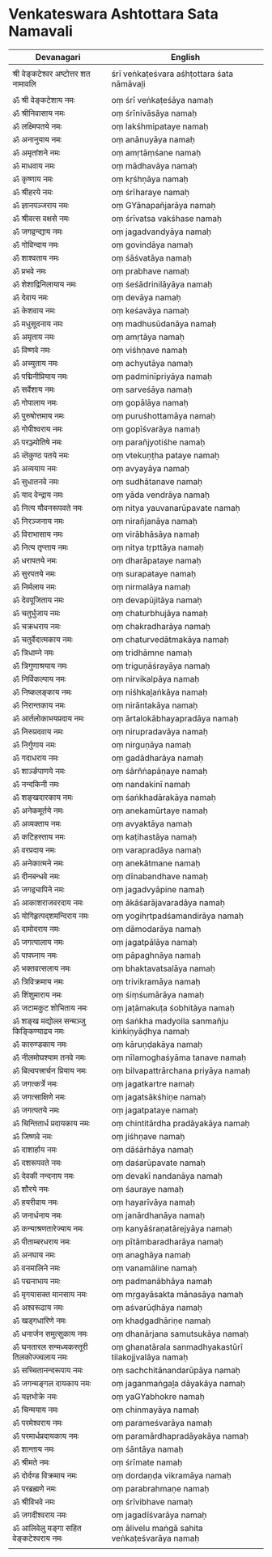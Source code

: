 # Venkateswara Ashtottara Sata Namavali

| Devanagari | English |
| ------ | ------ |
|  |  |
| श्री वेङ्कटेश्वर अष्टोत्तर शत नामावलि   | śrī veṅkaṭeśvara aśhṭottara śata nāmāvaḻi   |
|  |  |
| ॐ श्री वेङ्कटेशाय नमः   | oṃ śrī veṅkaṭeśāya namaḥ   |
| ॐ श्रीनिवासाय नमः   | oṃ śrīnivāsāya namaḥ   |
| ॐ लक्ष्मिपतये नमः   | oṃ lakśhmipataye namaḥ   |
| ॐ अनानुयाय नमः   | oṃ anānuyāya namaḥ   |
| ॐ अमृतांशने नमः   | oṃ amṛtāṃśane namaḥ   |
| ॐ माधवाय नमः   | oṃ mādhavāya namaḥ   |
| ॐ कृष्णाय नमः   | oṃ kṛśhṇāya namaḥ   |
| ॐ श्रीहरये नमः   | oṃ śrīharaye namaḥ   |
| ॐ ज्ञानपञ्जराय नमः   | oṃ GYānapañjarāya namaḥ   |
| ॐ श्रीवत्स वक्षसे नमः   | oṃ śrīvatsa vakśhase namaḥ   |
| ॐ जगद्वन्द्याय नमः   | oṃ jagadvandyāya namaḥ   |
| ॐ गोविन्दाय नमः   | oṃ govindāya namaḥ   |
| ॐ शाश्वताय नमः   | oṃ śāśvatāya namaḥ   |
| ॐ प्रभवे नमः   | oṃ prabhave namaḥ   |
| ॐ शेशाद्रिनिलायाय नमः   | oṃ śeśādrinilāyāya namaḥ   |
| ॐ देवाय नमः   | oṃ devāya namaḥ   |
| ॐ केशवाय नमः   | oṃ keśavāya namaḥ   |
| ॐ मधुसूदनाय नमः   | oṃ madhusūdanāya namaḥ   |
| ॐ अमृताय नमः   | oṃ amṛtāya namaḥ   |
| ॐ विष्णवे नमः   | oṃ viśhṇave namaḥ   |
| ॐ अच्युताय नमः   | oṃ achyutāya namaḥ   |
| ॐ पद्मिनीप्रियाय नमः   | oṃ padminīpriyāya namaḥ   |
| ॐ सर्वेशाय नमः   | oṃ sarveśāya namaḥ   |
| ॐ गोपालाय नमः   | oṃ gopālāya namaḥ   |
| ॐ पुरुषोत्तमाय नमः   | oṃ puruśhottamāya namaḥ   |
| ॐ गोपीश्वराय नमः   | oṃ gopīśvarāya namaḥ   |
| ॐ परञ्ज्योतिषे नमः   | oṃ parañjyotiśhe namaḥ   |
| ॐ व्तॆकुण्ठ पतये नमः   | oṃ vtekuṇṭha pataye namaḥ   |
| ॐ अव्ययाय नमः   | oṃ avyayāya namaḥ   |
| ॐ सुधातनवे नमः   | oṃ sudhātanave namaḥ   |
| ॐ याद वेन्द्राय नमः   | oṃ yāda vendrāya namaḥ   |
| ॐ नित्य यौवनरूपवते नमः   | oṃ nitya yauvanarūpavate namaḥ   |
| ॐ निरञ्जनाय नमः   | oṃ nirañjanāya namaḥ   |
| ॐ विराभासाय नमः   | oṃ virābhāsāya namaḥ   |
| ॐ नित्य तृप्त्ताय नमः   | oṃ nitya tṛpttāya namaḥ   |
| ॐ धरापतये नमः   | oṃ dharāpataye namaḥ   |
| ॐ सुरपतये नमः   | oṃ surapataye namaḥ   |
| ॐ निर्मलाय नमः   | oṃ nirmalāya namaḥ   |
| ॐ देवपूजिताय नमः   | oṃ devapūjitāya namaḥ   |
| ॐ चतुर्भुजाय नमः   | oṃ chaturbhujāya namaḥ   |
| ॐ चक्रधराय नमः   | oṃ chakradharāya namaḥ   |
| ॐ चतुर्वेदात्मकाय नमः   | oṃ chaturvedātmakāya namaḥ   |
| ॐ त्रिधाम्ने नमः   | oṃ tridhāmne namaḥ   |
| ॐ त्रिगुणाश्रयाय नमः   | oṃ triguṇāśrayāya namaḥ   |
| ॐ निर्विकल्पाय नमः   | oṃ nirvikalpāya namaḥ   |
| ॐ निष्कलङ्काय नमः   | oṃ niśhkaḻaṅkāya namaḥ   |
| ॐ निरान्तकाय नमः   | oṃ nirāntakāya namaḥ   |
| ॐ आर्तलोकाभयप्रदाय नमः   | oṃ ārtalokābhayapradāya namaḥ   |
| ॐ निरुप्रदवाय नमः   | oṃ nirupradavāya namaḥ   |
| ॐ निर्गुणाय नमः   | oṃ nirguṇāya namaḥ   |
| ॐ गदाधराय नमः   | oṃ gadādharāya namaḥ   |
| ॐ शार्ञ्ङपाणये नमः   | oṃ śārñṅapāṇaye namaḥ   |
| ॐ नन्दकिनी नमः   | oṃ nandakinī namaḥ   |
| ॐ शङ्खदारकाय नमः   | oṃ śaṅkhadārakāya namaḥ   |
| ॐ अनेकमूर्तये नमः   | oṃ anekamūrtaye namaḥ   |
| ॐ अव्यक्ताय नमः   | oṃ avyaktāya namaḥ   |
| ॐ कटिहस्ताय नमः   | oṃ kaṭihastāya namaḥ   |
| ॐ वरप्रदाय नमः   | oṃ varapradāya namaḥ   |
| ॐ अनेकात्मने नमः   | oṃ anekātmane namaḥ   |
| ॐ दीनबन्धवे नमः   | oṃ dīnabandhave namaḥ   |
| ॐ जगद्व्यापिने नमः   | oṃ jagadvyāpine namaḥ   |
| ॐ आकाशराजवरदाय नमः   | oṃ ākāśarājavaradāya namaḥ   |
| ॐ योगिहृत्पद्शमन्दिराय नमः   | oṃ yogihṛtpadśamandirāya namaḥ   |
| ॐ दामोदराय नमः   | oṃ dāmodarāya namaḥ   |
| ॐ जगत्पालाय नमः   | oṃ jagatpālāya namaḥ   |
| ॐ पापघ्नाय नमः   | oṃ pāpaghnāya namaḥ   |
| ॐ भक्तवत्सलाय नमः   | oṃ bhaktavatsalāya namaḥ   |
| ॐ त्रिविक्रमाय नमः   | oṃ trivikramāya namaḥ   |
| ॐ शिंशुमाराय नमः   | oṃ śiṃśumārāya namaḥ   |
| ॐ जटामकुट शोभिताय नमः   | oṃ jaṭāmakuṭa śobhitāya namaḥ   |
| ॐ शङ्ख मद्योल्ल सन्मञ्जु किङ्किण्याढ्य नमः   | oṃ śaṅkha madyolla sanmañju kiṅkiṇyāḍhya namaḥ   |
| ॐ कारुण्डकाय नमः   | oṃ kāruṇḍakāya namaḥ   |
| ॐ नीलमोघश्याम तनवे नमः   | oṃ nīlamoghaśyāma tanave namaḥ   |
| ॐ बिल्वपत्त्रार्चन प्रियाय नमः   | oṃ bilvapattrārchana priyāya namaḥ   |
| ॐ जगत्कर्त्रे नमः   | oṃ jagatkartre namaḥ   |
| ॐ जगत्साक्षिणे नमः   | oṃ jagatsākśhiṇe namaḥ   |
| ॐ जगत्पतये नमः   | oṃ jagatpataye namaḥ   |
| ॐ चिन्तितार्ध प्रदायकाय नमः   | oṃ chintitārdha pradāyakāya namaḥ   |
| ॐ जिष्णवे नमः   | oṃ jiśhṇave namaḥ   |
| ॐ दाशार्हाय नमः   | oṃ dāśārhāya namaḥ   |
| ॐ दशरूपवते नमः   | oṃ daśarūpavate namaḥ   |
| ॐ देवकी नन्दनाय नमः   | oṃ devakī nandanāya namaḥ   |
| ॐ शौरये नमः   | oṃ śauraye namaḥ   |
| ॐ हयरीवाय नमः   | oṃ hayarīvāya namaḥ   |
| ॐ जनार्धनाय नमः   | oṃ janārdhanāya namaḥ   |
| ॐ कन्याश्रणतारेज्याय नमः   | oṃ kanyāśraṇatārejyāya namaḥ   |
| ॐ पीताम्बरधराय नमः   | oṃ pītāmbaradharāya namaḥ   |
| ॐ अनघाय नमः   | oṃ anaghāya namaḥ   |
| ॐ वनमालिने नमः   | oṃ vanamāline namaḥ   |
| ॐ पद्मनाभाय नमः   | oṃ padmanābhāya namaḥ   |
| ॐ मृगयासक्त मानसाय नमः   | oṃ mṛgayāsakta mānasāya namaḥ   |
| ॐ अश्वरूढाय नमः   | oṃ aśvarūḍhāya namaḥ   |
| ॐ खड्गधारिणे नमः   | oṃ khaḍgadhāriṇe namaḥ   |
| ॐ धनार्जन समुत्सुकाय नमः   | oṃ dhanārjana samutsukāya namaḥ   |
| ॐ घनतारल सन्मध्यकस्तूरी तिलकोज्ज्वलाय नमः   | oṃ ghanatārala sanmadhyakastūrī tilakojjvalāya namaḥ   |
| ॐ सच्चितानन्दरूपाय नमः   | oṃ sachchitānandarūpāya namaḥ   |
| ॐ जगन्मङ्गल दायकाय नमः   | oṃ jaganmaṅgaḻa dāyakāya namaḥ   |
| ॐ यज्ञभोक्रे नमः   | oṃ yaGYabhokre namaḥ   |
| ॐ चिन्मयाय नमः   | oṃ chinmayāya namaḥ   |
| ॐ परमेश्वराय नमः   | oṃ parameśvarāya namaḥ   |
| ॐ परमार्धप्रदायकाय नमः   | oṃ paramārdhapradāyakāya namaḥ   |
| ॐ शान्ताय नमः   | oṃ śāntāya namaḥ   |
| ॐ श्रीमते नमः   | oṃ śrīmate namaḥ   |
| ॐ दोर्दण्ड विक्रमाय नमः   | oṃ dordaṇḍa vikramāya namaḥ   |
| ॐ परब्रह्मणे नमः   | oṃ parabrahmaṇe namaḥ   |
| ॐ श्रीविभवे नमः   | oṃ śrīvibhave namaḥ   |
| ॐ जगदीश्वराय नमः   | oṃ jagadīśvarāya namaḥ   |
| ॐ आलिवेलु मङ्गा सहित वेङ्कटेश्वराय नमः   | oṃ ālivelu maṅgā sahita veṅkaṭeśvarāya namaḥ   |
|  |  |

